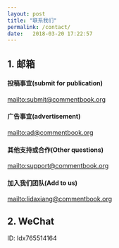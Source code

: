 ```yaml
---
layout: post
title: "联系我们"
permalink: /contact/
date:   2018-03-20 17:22:57
---
```


## 1. 邮箱

#### 投稿事宜(submit for publication)
<mailto:submit@commentbook.org>

#### 广告事宜(advertisement)
<mailto:ad@commentbook.org>

#### 其他支持或合作(Other questions)
<mailto:support@commentbook.org>

#### 加入我们团队(Add to us)
<mailto:lidaxiang@commentbook.org>

## 2. WeChat
ID: ldx765514164
